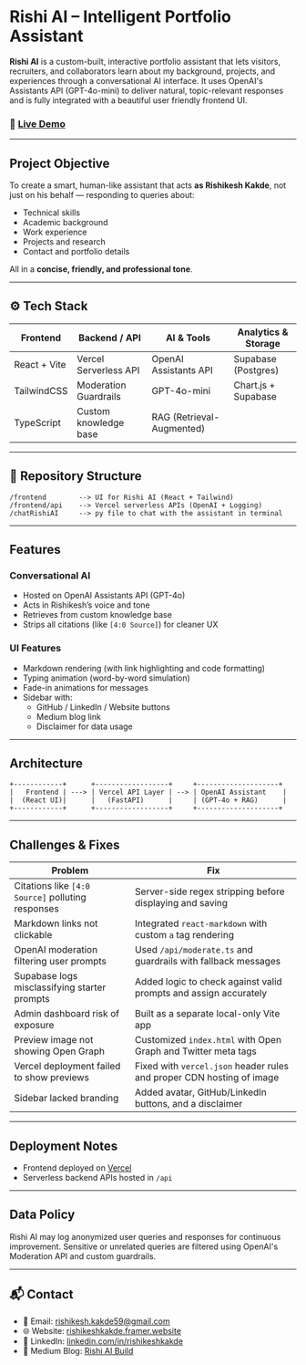 # Rishi AI – Intelligent Portfolio Assistant

**Rishi AI** is a custom-built, interactive portfolio assistant that lets visitors, recruiters, and collaborators learn about my background, projects, and experiences through a conversational AI interface. It uses OpenAI's Assistants API (GPT-4o-mini) to deliver natural, topic-relevant responses and is fully integrated with a beautiful user friendly frontend UI.

### 🔗 [Live Demo](https://rishi-ai.vercel.app)

---

## Project Objective

To create a smart, human-like assistant that acts **as Rishikesh Kakde**, not just on his behalf — responding to queries about:

- Technical skills
- Academic background
- Work experience
- Projects and research
- Contact and portfolio details

All in a **concise, friendly, and professional tone**.

---

## ⚙️ Tech Stack

| Frontend               | Backend / API            | AI & Tools              | Analytics & Storage   |
|------------------------|--------------------------|-------------------------|------------------------|
| React + Vite           | Vercel Serverless API     | OpenAI Assistants API   | Supabase (Postgres)   |
| TailwindCSS            | Moderation Guardrails     | GPT-4o-mini                  | Chart.js + Supabase   |
| TypeScript             | Custom knowledge base     | RAG (Retrieval-Augmented) |                        |

---

## 🧩 Repository Structure

```
/frontend        --> UI for Rishi AI (React + Tailwind)
/frontend/api    --> Vercel serverless APIs (OpenAI + Logging)
/chatRishiAI     --> py file to chat with the assistant in terminal
```

---

## Features

### Conversational AI
- Hosted on OpenAI Assistants API (GPT-4o)
- Acts in Rishikesh’s voice and tone
- Retrieves from custom knowledge base
- Strips all citations (like `[4:0 Source]`) for cleaner UX

### UI Features
- Markdown rendering (with link highlighting and code formatting)
- Typing animation (word-by-word simulation)
- Fade-in animations for messages
- Sidebar with:
  - GitHub / LinkedIn / Website buttons
  - Medium blog link
  - Disclaimer for data usage

---

## Architecture

```
+------------+      +------------------+     +--------------------+
|   Frontend | ---> | Vercel API Layer | --> | OpenAI Assistant    |
|  (React UI)|      |   (FastAPI)      |     | (GPT-4o + RAG)      |
+------------+      +------------------+     +--------------------+
```

---

## Challenges & Fixes

| Problem | Fix |
|--------|-----|
| Citations like `[4:0 Source]` polluting responses | Server-side regex stripping before displaying and saving |
| Markdown links not clickable | Integrated `react-markdown` with custom `a` tag rendering |
| OpenAI moderation filtering user prompts | Used `/api/moderate.ts` and guardrails with fallback messages |
| Supabase logs misclassifying starter prompts | Added logic to check against valid prompts and assign accurately |
| Admin dashboard risk of exposure | Built as a separate local-only Vite app |
| Preview image not showing Open Graph | Customized `index.html` with Open Graph and Twitter meta tags |
| Vercel deployment failed to show previews | Fixed with `vercel.json` header rules and proper CDN hosting of image |
| Sidebar lacked branding | Added avatar, GitHub/LinkedIn buttons, and a disclaimer |

---

## Deployment Notes

- Frontend deployed on [Vercel](https://vercel.com)
- Serverless backend APIs hosted in `/api`

---

## Data Policy

Rishi AI may log anonymized user queries and responses for continuous improvement. Sensitive or unrelated queries are filtered using OpenAI's Moderation API and custom guardrails.

---

## 📬 Contact

- 📧 Email: rishikesh.kakde59@gmail.com
- 🌐 Website: [rishikeshkakde.framer.website](https://rishikeshkakde.framer.website)
- 💼 LinkedIn: [linkedin.com/in/rishikeshkakde](https://linkedin.com/in/rishikeshkakde)
- 🧠 Medium Blog: [Rishi AI Build](https://medium.com/@rkakde/how-i-built-my-alter-ego-in-artificial-intelligence-8259121a7fc5)
